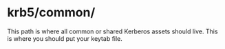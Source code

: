 # krb5/common/
This path is where all common or shared Kerberos assets should live. This is where you should put your keytab file.
